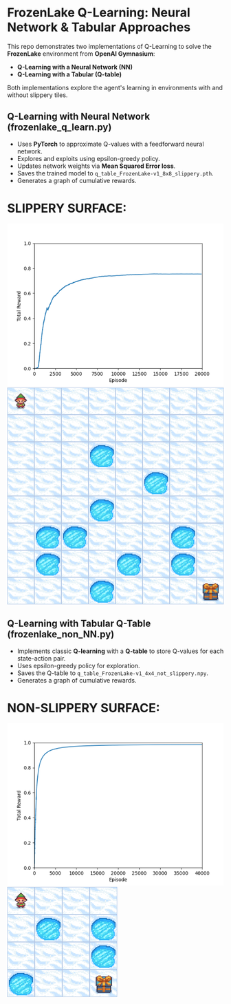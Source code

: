 # FrozenLake Q-Learning: Neural Network & Tabular Approaches

This repo demonstrates two implementations of Q-Learning to solve the **FrozenLake** environment from **OpenAI Gymnasium**:
- **Q-Learning with a Neural Network (NN)**  
- **Q-Learning with a Tabular (Q-table)** 

Both implementations explore the agent's learning in environments with and without slippery tiles.

## Q-Learning with Neural Network (frozenlake_q_learn.py)
- Uses **PyTorch** to approximate Q-values with a feedforward neural network.
- Explores and exploits using epsilon-greedy policy.
- Updates network weights via **Mean Squared Error loss**.
- Saves the trained model to `q_table_FrozenLake-v1_8x8_slippery.pth`.
- Generates a graph of cumulative rewards.

# SLIPPERY SURFACE:
![FrozenLake-v1_8x8_slippery](./FrozenLake-v1_8x8_slippery_graph_NN.png)
![Gameplay](./FrozenLake-v1_8x8_slippery.gif)

## Q-Learning with Tabular Q-Table (frozenlake_non_NN.py)
- Implements classic **Q-learning** with a **Q-table** to store Q-values for each state-action pair.
- Uses epsilon-greedy policy for exploration.
- Saves the Q-table to `q_table_FrozenLake-v1_4x4_not_slippery.npy`.
- Generates a graph of cumulative rewards.

# NON-SLIPPERY SURFACE:
![FrozenLake-v1_4x4_not_slippery](./FrozenLake-v1_4x4_not_slippery_graph_q-table.png)
![Gameplay](./FrozenLake-v1_4x4_non_slipper.gif)






